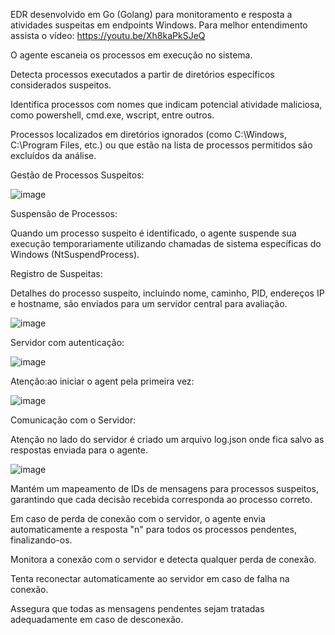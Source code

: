 EDR desenvolvido em Go (Golang) para monitoramento e resposta a atividades suspeitas em endpoints Windows.
Para melhor entendimento assista o vídeo:
https://youtu.be/Xh8kaPkSJeQ

O agente escaneia os processos em execução no sistema.

Detecta processos executados a partir de diretórios específicos considerados suspeitos.

Identifica processos com nomes que indicam potencial atividade maliciosa, como powershell, cmd.exe, wscript, entre outros.

Processos localizados em diretórios ignorados (como C:\Windows\, C:\Program Files\, etc.) ou que estão na lista de processos permitidos são excluídos da análise.

Gestão de Processos Suspeitos:


![image](https://github.com/user-attachments/assets/56c4e3b6-39a2-4173-b4bd-e0336653d57b)






Suspensão de Processos:

Quando um processo suspeito é identificado, o agente suspende sua execução temporariamente utilizando chamadas de sistema específicas do Windows (NtSuspendProcess).

Registro de Suspeitas: 

Detalhes do processo suspeito, incluindo nome, caminho, PID, endereços IP e hostname, são enviados para um servidor central para avaliação.


![image](https://github.com/user-attachments/assets/6a2901f9-f5f6-4385-a745-a8fafad126e2)





Servidor com autenticação:

![image](https://github.com/user-attachments/assets/926242b8-2fcc-410d-aad1-4ed744d3c231)





Atenção:ao iniciar o agent pela primeira vez:

![image](https://github.com/user-attachments/assets/4e13e16d-ba3d-4806-bb7d-fc8d9a8bd0f0)



Comunicação com o Servidor:

Atenção no lado do servidor é criado um arquivo log.json onde fica salvo as respostas enviada para o agente.


![image](https://github.com/user-attachments/assets/17279229-e08c-49a7-8f71-72ff6757ec72)






Mantém um mapeamento de IDs de mensagens para processos suspeitos, garantindo que cada decisão recebida corresponda ao processo correto.

Em caso de perda de conexão com o servidor, o agente envia automaticamente a resposta "n" para todos os processos pendentes, finalizando-os.

Monitora a conexão com o servidor e detecta qualquer perda de conexão.

Tenta reconectar automaticamente ao servidor em caso de falha na conexão.

Assegura que todas as mensagens pendentes sejam tratadas adequadamente em caso de desconexão.


